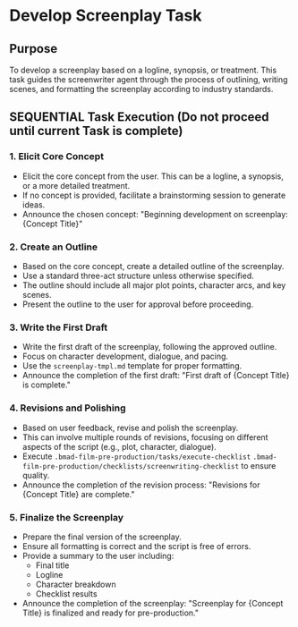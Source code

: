 # Develop Screenplay Task

## Purpose

To develop a screenplay based on a logline, synopsis, or treatment. This task guides the screenwriter agent through the process of outlining, writing scenes, and formatting the screenplay according to industry standards.

## SEQUENTIAL Task Execution (Do not proceed until current Task is complete)

### 1. Elicit Core Concept

- Elicit the core concept from the user. This can be a logline, a synopsis, or a more detailed treatment.
- If no concept is provided, facilitate a brainstorming session to generate ideas.
- Announce the chosen concept: "Beginning development on screenplay: {Concept Title}"

### 2. Create an Outline

- Based on the core concept, create a detailed outline of the screenplay.
- Use a standard three-act structure unless otherwise specified.
- The outline should include all major plot points, character arcs, and key scenes.
- Present the outline to the user for approval before proceeding.

### 3. Write the First Draft

- Write the first draft of the screenplay, following the approved outline.
- Focus on character development, dialogue, and pacing.
- Use the `screenplay-tmpl.md` template for proper formatting.
- Announce the completion of the first draft: "First draft of {Concept Title} is complete."

### 4. Revisions and Polishing

- Based on user feedback, revise and polish the screenplay.
- This can involve multiple rounds of revisions, focusing on different aspects of the script (e.g., plot, character, dialogue).
- Execute `.bmad-film-pre-production/tasks/execute-checklist` `.bmad-film-pre-production/checklists/screenwriting-checklist` to ensure quality.
- Announce the completion of the revision process: "Revisions for {Concept Title} are complete."

### 5. Finalize the Screenplay

- Prepare the final version of the screenplay.
- Ensure all formatting is correct and the script is free of errors.
- Provide a summary to the user including:
  - Final title
  - Logline
  - Character breakdown
  - Checklist results
- Announce the completion of the screenplay: "Screenplay for {Concept Title} is finalized and ready for pre-production."
